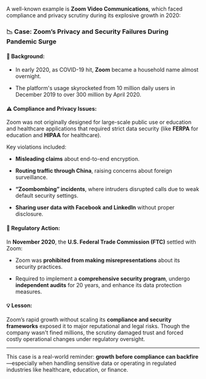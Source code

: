 A well-known example is **Zoom Video Communications**, which faced compliance and privacy scrutiny during its explosive growth in 2020:

### 📉 **Case: Zoom’s Privacy and Security Failures During Pandemic Surge**

#### 🚀 Background:

- In early 2020, as COVID-19 hit, **Zoom** became a household name almost overnight.
    
- The platform's usage skyrocketed from 10 million daily users in December 2019 to over 300 million by April 2020.
    

#### ⚠️ Compliance and Privacy Issues:

Zoom was not originally designed for large-scale public use or education and healthcare applications that required strict data security (like **FERPA** for education and **HIPAA** for healthcare).

Key violations included:

- **Misleading claims** about end-to-end encryption.
    
- **Routing traffic through China**, raising concerns about foreign surveillance.
    
- **“Zoombombing” incidents**, where intruders disrupted calls due to weak default security settings.
    
- **Sharing user data with Facebook and LinkedIn** without proper disclosure.
    

#### 🧾 Regulatory Action:

In **November 2020**, the **U.S. Federal Trade Commission (FTC)** settled with Zoom:

- Zoom was **prohibited from making misrepresentations** about its security practices.
    
- Required to implement a **comprehensive security program**, undergo **independent audits** for 20 years, and enhance its data protection measures.
    

#### 💡 Lesson:

Zoom’s rapid growth without scaling its **compliance and security frameworks** exposed it to major reputational and legal risks. Though the company wasn't fined millions, the scrutiny damaged trust and forced costly operational changes under regulatory oversight.

---

This case is a real-world reminder: **growth before compliance can backfire**—especially when handling sensitive data or operating in regulated industries like healthcare, education, or finance.